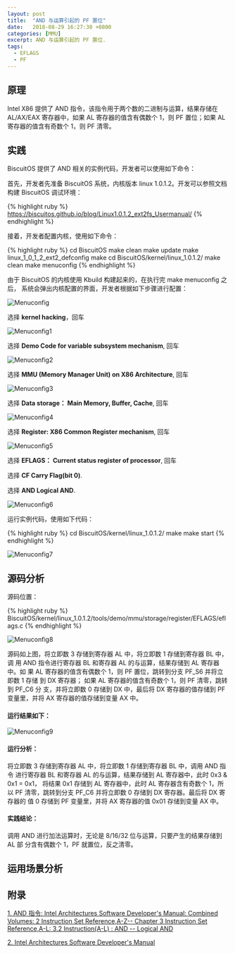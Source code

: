 ```yaml
---
layout: post
title:  "AND 与运算引起的 PF 置位"
date:   2018-08-29 16:27:30 +0800
categories: [MMU]
excerpt: AND 与运算引起的 PF 置位.
tags:
  - EFLAGS
  - PF
---
```


## 原理

Intel X86 提供了 AND 指令，该指令用于两个数的二进制与运算，结果存储在 
AL/AX/EAX 寄存器中，如果 AL 寄存器的值含有偶数个 1，则 PF 置位；如果 AL 
寄存器的值含有奇数个 1，则 PF 清零。

## 实践

BiscuitOS 提供了 AND 相关的实例代码，开发者可以使用如下命令：

首先，开发者先准备 BiscuitOS 系统，内核版本 linux 1.0.1.2。开发可以参照文档
构建 BiscuitOS 调试环境：

{% highlight ruby %}
https://biscuitos.github.io/blog/Linux1.0.1.2_ext2fs_Usermanual/
{% endhighlight %}


接着，开发者配置内核，使用如下命令：

{% highlight ruby %}
cd BiscuitOS
make clean
make update
make linux_1_0_1_2_ext2_defconfig
make
cd BiscuitOS/kernel/linux_1.0.1.2/
make clean
make menuconfig
{% endhighlight %}

由于 BiscuitOS 的内核使用 Kbuild 构建起来的，在执行完 make menuconfig 之后，
系统会弹出内核配置的界面，开发者根据如下步骤进行配置：

![Menuconfig](https://raw.githubusercontent.com/EmulateSpace/PictureSet/master/BiscuitOS/kernel/MMU000003.png)

选择 **kernel hacking**，回车

![Menuconfig1](https://raw.githubusercontent.com/EmulateSpace/PictureSet/master/BiscuitOS/kernel/MMU000004.png)

选择 **Demo Code for variable subsystem mechanism**, 回车

![Menuconfig2](https://raw.githubusercontent.com/EmulateSpace/PictureSet/master/BiscuitOS/kernel/MMU000005.png)

选择 **MMU (Memory Manager Unit) on X86 Architecture**, 回车

![Menuconfig3](https://raw.githubusercontent.com/EmulateSpace/PictureSet/master/BiscuitOS/kernel/MMU000006.png)

选择 **Data storage： Main  Memory, Buffer, Cache**, 回车

![Menuconfig4](https://raw.githubusercontent.com/EmulateSpace/PictureSet/master/BiscuitOS/kernel/MMU000007.png)

选择 **Register: X86 Common Register mechanism**, 回车

![Menuconfig5](https://raw.githubusercontent.com/EmulateSpace/PictureSet/master/BiscuitOS/kernel/MMU000008.png)

选择 **EFLAGS： Current status register of processor**, 回车

选择 **CF    Carry Flag(bit 0)**.

选择 **AND   Logical AND**.

![Menuconfig6](https://raw.githubusercontent.com/EmulateSpace/PictureSet/master/BiscuitOS/kernel/MMU000185.png)

运行实例代码，使用如下代码：

{% highlight ruby %}
cd BiscuitOS/kernel/linux_1.0.1.2/
make 
make start
{% endhighlight %}

![Menuconfig7](https://raw.githubusercontent.com/EmulateSpace/PictureSet/master/BiscuitOS/kernel/MMU000115.png)

## 源码分析

源码位置：

{% highlight ruby %}
BiscuitOS/kernel/linux_1.0.1.2/tools/demo/mmu/storage/register/EFLAGS/eflags.c
{% endhighlight %}

![Menuconfig8](https://raw.githubusercontent.com/EmulateSpace/PictureSet/master/BiscuitOS/kernel/MMU000116.png)

源码如上图，将立即数 3 存储到寄存器 AL 中，将立即数 1 存储到寄存器 BL 中，调
用 AND 指令进行寄存器 BL 和寄存器 AL 的与运算，结果存储到 AL 寄存器中。如
果 AL 寄存器的值含有偶数个 1，则 PF 置位，跳转到分支 PF_S6 并将立即数 1 存储
到 DX 寄存器； 如果 AL 寄存器的值含有奇数个 1，则 PF 清零，跳转到 PF_C6 分
支，并将立即数 0 存储到 DX 中，最后将 DX 寄存器的值存储到 PF 变量里，并将 
AX 寄存器的值存储到变量 AX 中。

#### 运行结果如下：

![Menuconfig9](https://raw.githubusercontent.com/EmulateSpace/PictureSet/master/BiscuitOS/kernel/MMU000117.png)

#### 运行分析：

将立即数 3 存储到寄存器 AL 中，将立即数 1 存储到寄存器 BL 中，调用 AND 指令
进行寄存器 BL 和寄存器 AL 的与运算，结果存储到 AL 寄存器中，此时 0x3 & 0x1 = 
0x1， 将结果 0x1 存储到 AL 寄存器中，此时 AL 寄存器含有奇数个 1，所以 PF 
清零，跳转到分支 PF_C6 并将立即数 0 存储到 DX 寄存器。最后将 DX 寄存器的
值 0 存储到 PF 变量里，并将 AX 寄存器的值 0x01 存储到变量 AX 中。

#### 实践结论：

调用 AND 进行加法运算时，无论是 8/16/32 位与运算，只要产生的结果存储到 AL 部
分含有偶数个 1，PF 就置位，反之清零。

## 运用场景分析

## 附录

[1. AND 指令: Intel Architectures Software Developer's Manual: Combined Volumes: 2 Instruction Set Reference,A-Z-- Chapter 3 Instruction Set Reference,A-L: 3.2 Instruction(A-L) : AND -- Logical AND](https://software.intel.com/en-us/articles/intel-sdm)

[2. Intel Architectures Software Developer's Manual](https://github.com/BiscuitOS/Documentation/blob/master/Datasheet/Intel-IA32_DevelopmentManual.pdf)
